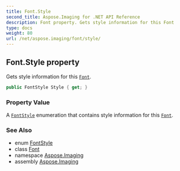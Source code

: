 ```yaml
---
title: Font.Style
second_title: Aspose.Imaging for .NET API Reference
description: Font property. Gets style information for this Font
type: docs
weight: 80
url: /net/aspose.imaging/font/style/
---
```

## Font.Style property

Gets style information for this [`Font`](../).

```csharp
public FontStyle Style { get; }
```

### Property Value

A [`FontStyle`](../../fontstyle/) enumeration that contains style information for this [`Font`](../).

### See Also

* enum [FontStyle](../../fontstyle/)
* class [Font](../)
* namespace [Aspose.Imaging](../../font/)
* assembly [Aspose.Imaging](../../../)


